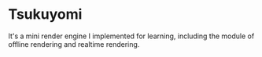 # Tsukuyomi
It's a mini render engine I implemented for learning, including the module of offline rendering and realtime rendering.

